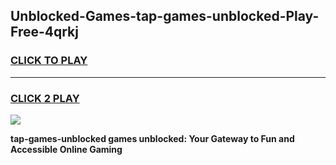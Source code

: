 
## Unblocked-Games-tap-games-unblocked-Play-Free-4qrkj
<h3>
<a href="https://premium76.site?title=tap-games-unblocked&ref=09A">CLICK TO PLAY</a></h3>
<hr>

<h3>
<a href="https://premium76.site?title=tap-games-unblocked&ref=09A">CLICK 2 PLAY</a>
  
</h3>

<a href="https://premium76.site?title=tap-games-unblocked&ref=09A"><img src="https://clearcache.store/games.png"></a>


**tap-games-unblocked games unblocked: Your Gateway to Fun and Accessible Online Gaming**
